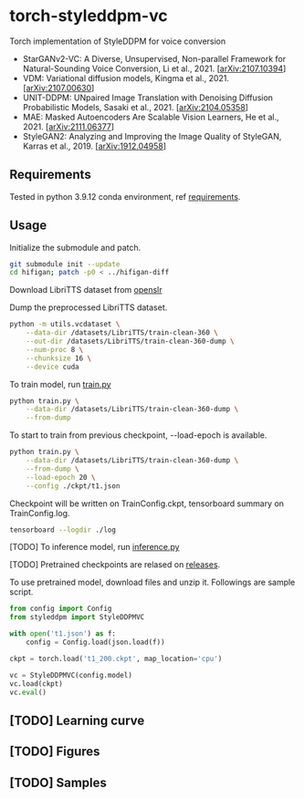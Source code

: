 # torch-styleddpm-vc

Torch implementation of StyleDDPM for voice conversion

- StarGANv2-VC: A Diverse, Unsupervised, Non-parallel Framework for Natural-Sounding Voice Conversion, Li et al., 2021. [[arXiv:2107.10394](https://arxiv.org/abs/2107.10394)]
- VDM: Variational diffusion models, Kingma et al., 2021. [[arXiv:2107.00630](https://arxiv.org/abs/2107.00630)]
- UNIT-DDPM: UNpaired Image Translation with Denoising Diffusion Probabilistic Models, Sasaki et al., 2021. [[arXiv:2104.05358](https://arxiv.org/abs/2104.05358)]
- MAE: Masked Autoencoders Are Scalable Vision Learners, He et al., 2021. [[arXiv:2111.06377](https://arxiv.org/abs/2111.06377)]
- StyleGAN2: Analyzing and Improving the Image Quality of StyleGAN, Karras et al., 2019. [[arXiv:1912.04958](https://arxiv.org/abs/1912.04958)]


## Requirements

Tested in python 3.9.12 conda environment, ref [requirements](./requirements.txt).

## Usage

Initialize the submodule and patch.

```bash
git submodule init --update
cd hifigan; patch -p0 < ../hifigan-diff
```

Download LibriTTS dataset from [openslr](https://openslr.org/60/)

Dump the preprocessed LibriTTS dataset.

```bash
python -m utils.vcdataset \
    --data-dir /datasets/LibriTTS/train-clean-360 \
    --out-dir /datasets/LibriTTS/train-clean-360-dump \
    --num-proc 8 \
    --chunksize 16 \
    --device cuda
```

To train model, run [train.py](./train.py)

```bash
python train.py \
    --data-dir /datasets/LibriTTS/train-clean-360-dump \
    --from-dump
```
To start to train from previous checkpoint, --load-epoch is available.

```bash
python train.py \
    --data-dir /datasets/LibriTTS/train-clean-360-dump \
    --from-dump \
    --load-epoch 20 \
    --config ./ckpt/t1.json
```

Checkpoint will be written on TrainConfig.ckpt, tensorboard summary on TrainConfig.log.

```bash
tensorboard --logdir ./log
```

[TODO] To inference model, run [inference.py](./inference.py)

[TODO] Pretrained checkpoints are relased on [releases](https://github.com/revsic/torch-styleddpm-vc/releases).

To use pretrained model, download files and unzip it. Followings are sample script.

```py
from config import Config
from styleddpm import StyleDDPMVC

with open('t1.json') as f:
    config = Config.load(json.load(f))

ckpt = torch.load('t1_200.ckpt', map_location='cpu')

vc = StyleDDPMVC(config.model)
vc.load(ckpt)
vc.eval()
```

## [TODO] Learning curve


## [TODO] Figures

## [TODO] Samples
